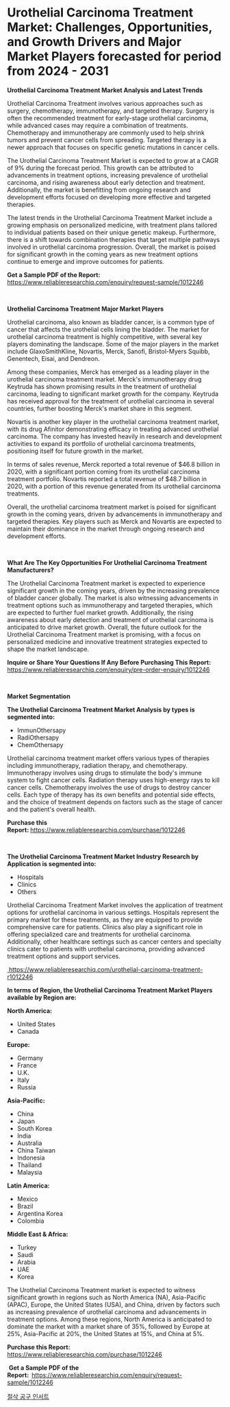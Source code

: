<p><h1>Urothelial Carcinoma Treatment Market: Challenges, Opportunities, and Growth Drivers and Major Market Players forecasted for period from 2024 - 2031</h1></p><p><strong>Urothelial Carcinoma Treatment Market Analysis and Latest Trends</strong></p>
<p><p>Urothelial Carcinoma Treatment involves various approaches such as surgery, chemotherapy, immunotherapy, and targeted therapy. Surgery is often the recommended treatment for early-stage urothelial carcinoma, while advanced cases may require a combination of treatments. Chemotherapy and immunotherapy are commonly used to help shrink tumors and prevent cancer cells from spreading. Targeted therapy is a newer approach that focuses on specific genetic mutations in cancer cells.</p><p>The Urothelial Carcinoma Treatment Market is expected to grow at a CAGR of 9% during the forecast period. This growth can be attributed to advancements in treatment options, increasing prevalence of urothelial carcinoma, and rising awareness about early detection and treatment. Additionally, the market is benefitting from ongoing research and development efforts focused on developing more effective and targeted therapies.</p><p>The latest trends in the Urothelial Carcinoma Treatment Market include a growing emphasis on personalized medicine, with treatment plans tailored to individual patients based on their unique genetic makeup. Furthermore, there is a shift towards combination therapies that target multiple pathways involved in urothelial carcinoma progression. Overall, the market is poised for significant growth in the coming years as new treatment options continue to emerge and improve outcomes for patients.</p></p>
<p><strong>Get a Sample PDF of the Report:&nbsp;</strong> <a href="https://www.reliableresearchiq.com/enquiry/request-sample/1012246">https://www.reliableresearchiq.com/enquiry/request-sample/1012246</a></p>
<p>&nbsp;</p>
<p><strong>Urothelial Carcinoma Treatment Major Market Players</strong></p>
<p><p>Urothelial carcinoma, also known as bladder cancer, is a common type of cancer that affects the urothelial cells lining the bladder. The market for urothelial carcinoma treatment is highly competitive, with several key players dominating the landscape. Some of the major players in the market include GlaxoSmithKline, Novartis, Merck, Sanofi, Bristol-Myers Squibb, Genentech, Eisai, and Dendreon.</p><p>Among these companies, Merck has emerged as a leading player in the urothelial carcinoma treatment market. Merck's immunotherapy drug Keytruda has shown promising results in the treatment of urothelial carcinoma, leading to significant market growth for the company. Keytruda has received approval for the treatment of urothelial carcinoma in several countries, further boosting Merck's market share in this segment.</p><p>Novartis is another key player in the urothelial carcinoma treatment market, with its drug Afinitor demonstrating efficacy in treating advanced urothelial carcinoma. The company has invested heavily in research and development activities to expand its portfolio of urothelial carcinoma treatments, positioning itself for future growth in the market.</p><p>In terms of sales revenue, Merck reported a total revenue of $46.8 billion in 2020, with a significant portion coming from its urothelial carcinoma treatment portfolio. Novartis reported a total revenue of $48.7 billion in 2020, with a portion of this revenue generated from its urothelial carcinoma treatments.</p><p>Overall, the urothelial carcinoma treatment market is poised for significant growth in the coming years, driven by advancements in immunotherapy and targeted therapies. Key players such as Merck and Novartis are expected to maintain their dominance in the market through ongoing research and development efforts.</p></p>
<p>&nbsp;</p>
<p><strong>What Are The Key Opportunities For Urothelial Carcinoma Treatment Manufacturers?</strong></p>
<p><p>The Urothelial Carcinoma Treatment market is expected to experience significant growth in the coming years, driven by the increasing prevalence of bladder cancer globally. The market is also witnessing advancements in treatment options such as immunotherapy and targeted therapies, which are expected to further fuel market growth. Additionally, the rising awareness about early detection and treatment of urothelial carcinoma is anticipated to drive market growth. Overall, the future outlook for the Urothelial Carcinoma Treatment market is promising, with a focus on personalized medicine and innovative treatment strategies expected to shape the market landscape.</p></p>
<p><strong>Inquire or Share Your Questions If Any Before Purchasing This Report:</strong> <a href="https://www.reliableresearchiq.com/enquiry/pre-order-enquiry/1012246">https://www.reliableresearchiq.com/enquiry/pre-order-enquiry/1012246</a></p>
<p>&nbsp;</p>
<p><strong>Market Segmentation</strong></p>
<p><strong>The Urothelial Carcinoma Treatment Market Analysis by types is segmented into:</strong></p>
<p><ul><li>ImmunOthersapy</li><li>RadiOthersapy</li><li>ChemOthersapy</li></ul></p>
<p><p>Urothelial carcinoma treatment market offers various types of therapies including immunotherapy, radiation therapy, and chemotherapy. Immunotherapy involves using drugs to stimulate the body's immune system to fight cancer cells. Radiation therapy uses high-energy rays to kill cancer cells. Chemotherapy involves the use of drugs to destroy cancer cells. Each type of therapy has its own benefits and potential side effects, and the choice of treatment depends on factors such as the stage of cancer and the patient's overall health.</p></p>
<p><strong>Purchase this Report:&nbsp;</strong><a href="https://www.reliableresearchiq.com/purchase/1012246">https://www.reliableresearchiq.com/purchase/1012246</a></p>
<p>&nbsp;</p>
<p><strong>The Urothelial Carcinoma Treatment Market Industry Research by Application is segmented into:</strong></p>
<p><ul><li>Hospitals</li><li>Clinics</li><li>Others</li></ul></p>
<p><p>Urothelial Carcinoma Treatment Market involves the application of treatment options for urothelial carcinoma in various settings. Hospitals represent the primary market for these treatments, as they are equipped to provide comprehensive care for patients. Clinics also play a significant role in offering specialized care and treatments for urothelial carcinoma. Additionally, other healthcare settings such as cancer centers and specialty clinics cater to patients with urothelial carcinoma, providing advanced treatment options and support services.</p></p>
<p><a href="https://www.reliableresearchiq.com/urothelial-carcinoma-treatment-r1012246">&nbsp;https://www.reliableresearchiq.com/urothelial-carcinoma-treatment-r1012246</a></p>
<p><strong>In terms of Region, the Urothelial Carcinoma Treatment Market Players available by Region are:</strong></p>
<p>
    <p> <strong> North America: </strong>
        <ul>
            <li>United States</li>
            <li>Canada</li>
        </ul>
        </p> 
    <p> <strong> Europe: </strong>
        <ul>
            <li>Germany</li>
            <li>France</li>
            <li>U.K.</li>
            <li>Italy</li>
            <li>Russia</li>
        </ul>
        </p> 
    <p> <strong> Asia-Pacific: </strong>
        <ul>
            <li>China</li>
            <li>Japan</li>
            <li>South Korea</li>
            <li>India</li>
            <li>Australia</li>
            <li>China Taiwan</li>
            <li>Indonesia</li>
            <li>Thailand</li>
            <li>Malaysia</li>
        </ul>
        </p> 
    <p> <strong> Latin America: </strong>
        <ul>
            <li>Mexico</li>
            <li>Brazil</li>
            <li>Argentina Korea</li>
            <li>Colombia</li>
        </ul>
        </p> 
    <p> <strong> Middle East & Africa: </strong>
        <ul>
            <li>Turkey</li>
            <li>Saudi</li>
            <li>Arabia</li>
            <li>UAE</li>
            <li>Korea</li>
        </ul>
    </p>
    </p>
<p><p>The Urothelial Carcinoma Treatment market is expected to witness significant growth in regions such as North America (NA), Asia-Pacific (APAC), Europe, the United States (USA), and China, driven by factors such as increasing prevalence of urothelial carcinoma and advancements in treatment options. Among these regions, North America is anticipated to dominate the market with a market share of 35%, followed by Europe at 25%, Asia-Pacific at 20%, the United States at 15%, and China at 5%.</p></p>
<p><strong>Purchase this Report: </strong><a href="https://www.reliableresearchiq.com/purchase/1012246">https://www.reliableresearchiq.com/purchase/1012246</a></p>
<p>&nbsp;<strong>Get a Sample PDF of the Report:&nbsp;&nbsp;</strong><a href="https://www.reliableresearchiq.com/enquiry/request-sample/1012246">https://www.reliableresearchiq.com/enquiry/request-sample/1012246</a></p>
<p><strong></strong></p>
<p><p><a href="https://github.com/vss5505pa7z1p/Market-Research-Report-List-3/blob/main/471196278366.md">절삭 공구 인서트</a></p></p>